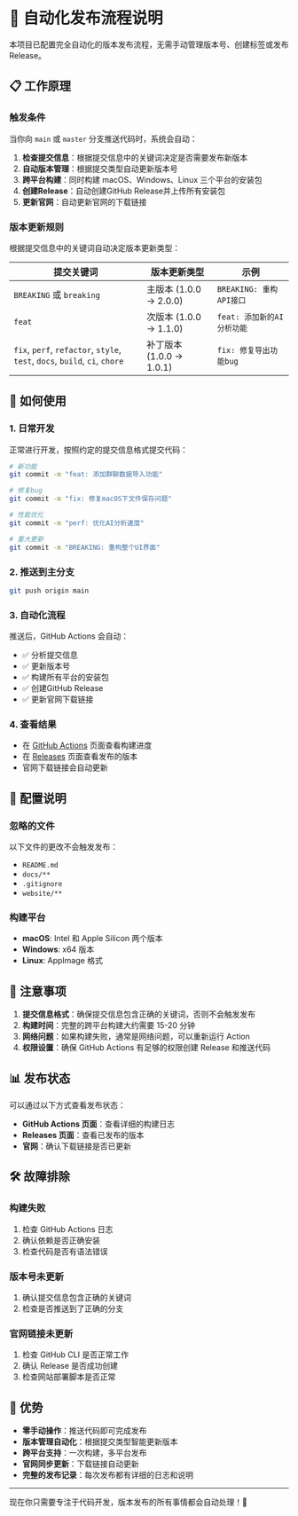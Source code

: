 # 🚀 自动化发布流程说明

本项目已配置完全自动化的版本发布流程，无需手动管理版本号、创建标签或发布Release。

## 📋 工作原理

### 触发条件
当你向 `main` 或 `master` 分支推送代码时，系统会自动：

1. **检查提交信息**：根据提交信息中的关键词决定是否需要发布新版本
2. **自动版本管理**：根据提交类型自动更新版本号
3. **跨平台构建**：同时构建 macOS、Windows、Linux 三个平台的安装包
4. **创建Release**：自动创建GitHub Release并上传所有安装包
5. **更新官网**：自动更新官网的下载链接

### 版本更新规则

根据提交信息中的关键词自动决定版本更新类型：

| 提交关键词 | 版本更新类型 | 示例 |
|-----------|-------------|------|
| `BREAKING` 或 `breaking` | 主版本 (1.0.0 → 2.0.0) | `BREAKING: 重构API接口` |
| `feat` | 次版本 (1.0.0 → 1.1.0) | `feat: 添加新的AI分析功能` |
| `fix`, `perf`, `refactor`, `style`, `test`, `docs`, `build`, `ci`, `chore` | 补丁版本 (1.0.0 → 1.0.1) | `fix: 修复导出功能bug` |

## 🎯 如何使用

### 1. 日常开发
正常进行开发，按照约定的提交信息格式提交代码：

```bash
# 新功能
git commit -m "feat: 添加群聊数据导入功能"

# 修复bug
git commit -m "fix: 修复macOS下文件保存问题"

# 性能优化
git commit -m "perf: 优化AI分析速度"

# 重大更新
git commit -m "BREAKING: 重构整个UI界面"
```

### 2. 推送到主分支
```bash
git push origin main
```

### 3. 自动化流程
推送后，GitHub Actions 会自动：
- ✅ 分析提交信息
- ✅ 更新版本号
- ✅ 构建所有平台的安装包
- ✅ 创建GitHub Release
- ✅ 更新官网下载链接

### 4. 查看结果
- 在 [GitHub Actions](https://github.com/mengjian-github/wechat-daily-report/actions) 页面查看构建进度
- 在 [Releases](https://github.com/mengjian-github/wechat-daily-report/releases) 页面查看发布的版本
- 官网下载链接会自动更新

## 🔧 配置说明

### 忽略的文件
以下文件的更改不会触发发布：
- `README.md`
- `docs/**`
- `.gitignore`
- `website/**`

### 构建平台
- **macOS**: Intel 和 Apple Silicon 两个版本
- **Windows**: x64 版本
- **Linux**: AppImage 格式

## 🚨 注意事项

1. **提交信息格式**：确保提交信息包含正确的关键词，否则不会触发发布
2. **构建时间**：完整的跨平台构建大约需要 15-20 分钟
3. **网络问题**：如果构建失败，通常是网络问题，可以重新运行 Action
4. **权限设置**：确保 GitHub Actions 有足够的权限创建 Release 和推送代码

## 📊 发布状态

可以通过以下方式查看发布状态：

- **GitHub Actions 页面**：查看详细的构建日志
- **Releases 页面**：查看已发布的版本
- **官网**：确认下载链接是否已更新

## 🛠️ 故障排除

### 构建失败
1. 检查 GitHub Actions 日志
2. 确认依赖是否正确安装
3. 检查代码是否有语法错误

### 版本号未更新
1. 确认提交信息包含正确的关键词
2. 检查是否推送到了正确的分支

### 官网链接未更新
1. 检查 GitHub CLI 是否正常工作
2. 确认 Release 是否成功创建
3. 检查网站部署脚本是否正常

## 🎉 优势

- **零手动操作**：推送代码即可完成发布
- **版本管理自动化**：根据提交类型智能更新版本
- **跨平台支持**：一次构建，多平台发布
- **官网同步更新**：下载链接自动更新
- **完整的发布记录**：每次发布都有详细的日志和说明

---

现在你只需要专注于代码开发，版本发布的所有事情都会自动处理！🎊 